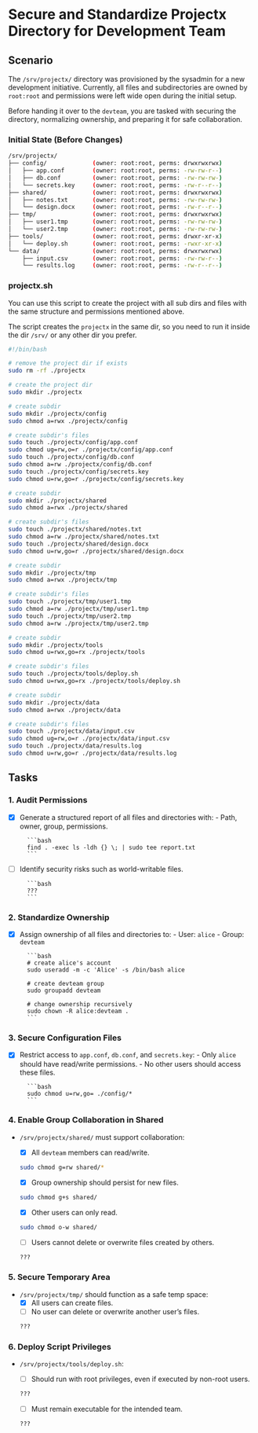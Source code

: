 # Secure and Standardize Projectx Directory for Development Team

## Scenario
The `/srv/projectx/` directory was provisioned by the sysadmin for a new development initiative.
Currently, all files and subdirectories are owned by `root:root` and permissions were left wide open during the initial setup.

Before handing it over to the `devteam`, you are tasked with securing the directory, normalizing ownership, and preparing it for safe collaboration.

### Initial State (Before Changes)

```bash
/srv/projectx/
├── config/             (owner: root:root, perms: drwxrwxrwx)
│   ├── app.conf        (owner: root:root, perms: -rw-rw-r--)
│   ├── db.conf         (owner: root:root, perms: -rw-rw-rw-)
│   └── secrets.key     (owner: root:root, perms: -rw-r--r--)
├── shared/             (owner: root:root, perms: drwxrwxrwx)
│   ├── notes.txt       (owner: root:root, perms: -rw-rw-rw-)
│   └── design.docx     (owner: root:root, perms: -rw-r--r--)
├── tmp/                (owner: root:root, perms: drwxrwxrwx)
│   ├── user1.tmp       (owner: root:root, perms: -rw-rw-rw-)
│   └── user2.tmp       (owner: root:root, perms: -rw-rw-rw-)
├── tools/              (owner: root:root, perms: drwxr-xr-x)
│   └── deploy.sh       (owner: root:root, perms: -rwxr-xr-x)
└── data/               (owner: root:root, perms: drwxrwxrwx)
    ├── input.csv       (owner: root:root, perms: -rw-rw-r--)
    └── results.log     (owner: root:root, perms: -rw-r--r--)
```

### projectx.sh
You can use this script to create the project with all sub dirs and files with the same structure and permissions mentioned above.

The script creates the `projectx` in the same dir, so you need to run it inside the dir `/srv/` or any other dir you prefer.

```bash
#!/bin/bash

# remove the project dir if exists
sudo rm -rf ./projectx 

# create the project dir
sudo mkdir ./projectx

# create subdir
sudo mkdir ./projectx/config
sudo chmod a=rwx ./projectx/config

# create subdir's files
sudo touch ./projectx/config/app.conf
sudo chmod ug=rw,o=r ./projectx/config/app.conf
sudo touch ./projectx/config/db.conf
sudo chmod a=rw ./projectx/config/db.conf
sudo touch ./projectx/config/secrets.key
sudo chmod u=rw,go=r ./projectx/config/secrets.key

# create subdir
sudo mkdir ./projectx/shared
sudo chmod a=rwx ./projectx/shared

# create subdir's files
sudo touch ./projectx/shared/notes.txt
sudo chmod a=rw ./projectx/shared/notes.txt
sudo touch ./projectx/shared/design.docx
sudo chmod u=rw,go=r ./projectx/shared/design.docx

# create subdir
sudo mkdir ./projectx/tmp
sudo chmod a=rwx ./projectx/tmp

# create subdir's files
sudo touch ./projectx/tmp/user1.tmp
sudo chmod a=rw ./projectx/tmp/user1.tmp
sudo touch ./projectx/tmp/user2.tmp
sudo chmod a=rw ./projectx/tmp/user2.tmp

# create subdir
sudo mkdir ./projectx/tools
sudo chmod u=rwx,go=rx ./projectx/tools

# create subdir's files
sudo touch ./projectx/tools/deploy.sh
sudo chmod u=rwx,go=rx ./projectx/tools/deploy.sh

# create subdir
sudo mkdir ./projectx/data
sudo chmod a=rwx ./projectx/data

# create subdir's files
sudo touch ./projectx/data/input.csv
sudo chmod ug=rw,o=r ./projectx/data/input.csv
sudo touch ./projectx/data/results.log
sudo chmod u=rw,go=r ./projectx/data/results.log
```

## Tasks

### 1. Audit Permissions
- [x] Generate a structured report of all files and directories with:
        - Path, owner, group, permissions.

        ```bash
        find . -exec ls -ldh {} \; | sudo tee report.txt
        ```
        
- [ ] Identify security risks such as world-writable files.

        ```bash
        ???
        ```

### 2. Standardize Ownership
- [x] Assign ownership of all files and directories to:
        - User: `alice`
        - Group: `devteam`

        ```bash
        # create alice's account
        sudo useradd -m -c 'Alice' -s /bin/bash alice

        # create devteam group
        sudo groupadd devteam

        # change ownership recursively
        sudo chown -R alice:devteam .
        ```

### 3. Secure Configuration Files
- [x] Restrict access to `app.conf`, `db.conf`, and `secrets.key`:
        - Only `alice` should have read/write permissions.
        - No other users should access these files.

        ```bash
        sudo chmod u=rw,go= ./config/*
        ```

### 4. Enable Group Collaboration in Shared
- `/srv/projectx/shared/` must support collaboration:
    - [x] All `devteam` members can read/write.

    ```bash
    sudo chmod g=rw shared/*
    ```

    - [x] Group ownership should persist for new files.

    ```bash
    sudo chmod g+s shared/
    ```

    - [x] Other users can only read.

    ```bash
    sudo chmod o-w shared/
    ```

    - [ ] Users cannot delete or overwrite files created by others.

    ```bash
    ???
    ```

### 5. Secure Temporary Area
- `/srv/projectx/tmp/` should function as a safe temp space:
    - [x] All users can create files.
    - [ ] No user can delete or overwrite another user’s files.

    ```bash
    ???
    ```

### 6. Deploy Script Privileges
- `/srv/projectx/tools/deploy.sh`:
    - [ ] Should run with root privileges, even if executed by non-root users.

    ```bash
    ???
    ```

    - [ ] Must remain executable for the intended team.

    ```bash
    ???
    ```